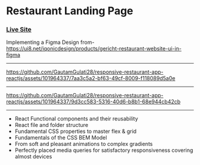 # Restaurant Landing Page
### [Live Site](https://responsive-restaurant-app-reactjs.vercel.app/)
Implementing a Figma Design from-https://ui8.net/iqonicdesign/products/gericht-restaurant-website-ui-in-figma


---

https://github.com/GautamGulati28/responsive-restaurant-app-reactjs/assets/101964337/7aa3c5a2-bf63-49cf-8009-f118089d5a0e

---


https://github.com/GautamGulati28/responsive-restaurant-app-reactjs/assets/101964337/9d3cc583-5316-40d6-b8b1-68e944cb42cb

---


- React Functional components and their reusability
- React file and folder structure
- Fundamental CSS properties to master flex & grid
- Fundamentals of the CSS BEM Model
- From soft and pleasant animations to complex gradients
- Perfectly placed media queries for satisfactory responsiveness covering almost devices
